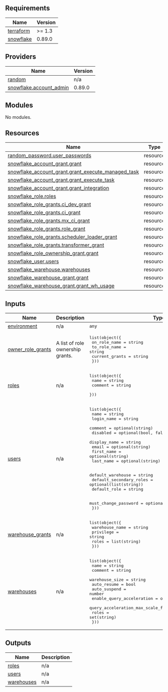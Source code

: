 <!-- BEGIN_TF_DOCS -->


## Requirements

| Name | Version |
|------|---------|
| <a name="requirement_terraform"></a> [terraform](#requirement\_terraform) | >= 1.3 |
| <a name="requirement_snowflake"></a> [snowflake](#requirement\_snowflake) | 0.89.0 |

## Providers

| Name | Version |
|------|---------|
| <a name="provider_random"></a> [random](#provider\_random) | n/a |
| <a name="provider_snowflake.account_admin"></a> [snowflake.account\_admin](#provider\_snowflake.account\_admin) | 0.89.0 |

## Modules

No modules.

## Resources

| Name | Type |
|------|------|
| [random_password.user_passwords](https://registry.terraform.io/providers/hashicorp/random/latest/docs/resources/password) | resource |
| [snowflake_account_grant.grant](https://registry.terraform.io/providers/snowflake-labs/snowflake/0.89.0/docs/resources/account_grant) | resource |
| [snowflake_account_grant.grant_execute_managed_task](https://registry.terraform.io/providers/snowflake-labs/snowflake/0.89.0/docs/resources/account_grant) | resource |
| [snowflake_account_grant.grant_execute_task](https://registry.terraform.io/providers/snowflake-labs/snowflake/0.89.0/docs/resources/account_grant) | resource |
| [snowflake_account_grant.grant_integration](https://registry.terraform.io/providers/snowflake-labs/snowflake/0.89.0/docs/resources/account_grant) | resource |
| [snowflake_role.roles](https://registry.terraform.io/providers/snowflake-labs/snowflake/0.89.0/docs/resources/role) | resource |
| [snowflake_role_grants.ci_dev_grant](https://registry.terraform.io/providers/snowflake-labs/snowflake/0.89.0/docs/resources/role_grants) | resource |
| [snowflake_role_grants.ci_grant](https://registry.terraform.io/providers/snowflake-labs/snowflake/0.89.0/docs/resources/role_grants) | resource |
| [snowflake_role_grants.mx_ci_grant](https://registry.terraform.io/providers/snowflake-labs/snowflake/0.89.0/docs/resources/role_grants) | resource |
| [snowflake_role_grants.role_grant](https://registry.terraform.io/providers/snowflake-labs/snowflake/0.89.0/docs/resources/role_grants) | resource |
| [snowflake_role_grants.scheduler_loader_grant](https://registry.terraform.io/providers/snowflake-labs/snowflake/0.89.0/docs/resources/role_grants) | resource |
| [snowflake_role_grants.transformer_grant](https://registry.terraform.io/providers/snowflake-labs/snowflake/0.89.0/docs/resources/role_grants) | resource |
| [snowflake_role_ownership_grant.grant](https://registry.terraform.io/providers/snowflake-labs/snowflake/0.89.0/docs/resources/role_ownership_grant) | resource |
| [snowflake_user.users](https://registry.terraform.io/providers/snowflake-labs/snowflake/0.89.0/docs/resources/user) | resource |
| [snowflake_warehouse.warehouses](https://registry.terraform.io/providers/snowflake-labs/snowflake/0.89.0/docs/resources/warehouse) | resource |
| [snowflake_warehouse_grant.grant](https://registry.terraform.io/providers/snowflake-labs/snowflake/0.89.0/docs/resources/warehouse_grant) | resource |
| [snowflake_warehouse_grant.grant_wh_usage](https://registry.terraform.io/providers/snowflake-labs/snowflake/0.89.0/docs/resources/warehouse_grant) | resource |

## Inputs

| Name | Description | Type | Default | Required |
|------|-------------|------|---------|:--------:|
| <a name="input_environment"></a> [environment](#input\_environment) | n/a | `any` | n/a | yes |
| <a name="input_owner_role_grants"></a> [owner\_role\_grants](#input\_owner\_role\_grants) | A list of role ownership grants. | <pre>list(object({<br>    on_role_name   = string<br>    to_role_name   = string<br>    current_grants = string<br>  }))</pre> | `[]` | no |
| <a name="input_roles"></a> [roles](#input\_roles) | n/a | <pre>list(object({<br>    name    = string<br>    comment = string<br>  }))</pre> | `[]` | no |
| <a name="input_users"></a> [users](#input\_users) | n/a | <pre>list(object({<br>    name         = string<br>    login_name   = string<br>    comment      = optional(string)<br>    disabled     = optional(bool, false)<br>    display_name = string<br>    email        = optional(string)<br>    first_name   = optional(string)<br>    last_name    = optional(string)<br><br>    default_warehouse       = string<br>    default_secondary_roles = optional(list(string))<br>    default_role            = string<br><br>    must_change_password = optional(bool, false)<br>  }))</pre> | `[]` | no |
| <a name="input_warehouse_grants"></a> [warehouse\_grants](#input\_warehouse\_grants) | n/a | <pre>list(object({<br>    warehouse_name = string<br>    privilege      = string<br>    roles          = list(string)<br>  }))</pre> | `[]` | no |
| <a name="input_warehouses"></a> [warehouses](#input\_warehouses) | n/a | <pre>list(object({<br>    name                                = string<br>    comment                             = string<br>    warehouse_size                      = string<br>    auto_resume                         = bool<br>    auto_suspend                        = number<br>    enable_query_acceleration           = optional(bool, false)<br>    query_acceleration_max_scale_factor = optional(number, 0)<br>    roles                               = set(string)<br>  }))</pre> | `[]` | no |

## Outputs

| Name | Description |
|------|-------------|
| <a name="output_roles"></a> [roles](#output\_roles) | n/a |
| <a name="output_users"></a> [users](#output\_users) | n/a |
| <a name="output_warehouses"></a> [warehouses](#output\_warehouses) | n/a |

<!-- END_TF_DOCS -->